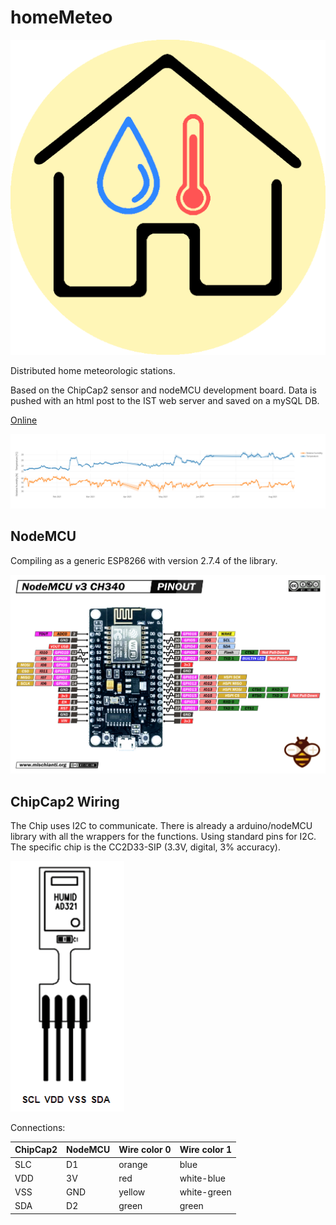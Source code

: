 
# homeMeteo
![logo](Documents/homeMeteo.png)

Distributed home meteorologic stations.

Based on the ChipCap2 sensor and nodeMCU development board. Data is pushed with an html post to the IST web server and saved on a mySQL DB.

[Online](
https://web.tecnico.ulisboa.pt/~andregtorres/homeMeteo/)

![stats21](Documents/home_meteo_2021.png)

## NodeMCU

Compiling as a generic ESP8266 with version 2.7.4 of the library.

![pinout](Documents/NodeMcu-V3-pinout.png)
## ChipCap2 Wiring

The Chip uses I2C to communicate. There is already a arduino/nodeMCU library with all the wrappers for the functions. Using standard pins for I2C.  
The specific chip is the CC2D33-SIP (3.3V, digital, 3% accuracy).

![aaa](Documents/chipcap2.png)

Connections:

| ChipCap2      | NodeMCU | Wire color 0 | Wire color 1 |
| ----------- | ----------- | ----------- | ----------- |
| SLC      | D1       | orange| blue |
| VDD   | 3V        |  red| white-blue |
| VSS   | GND        | yellow| white-green |
| SDA   | D2        | green| green |
